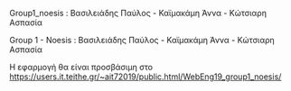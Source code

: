 Group1_noesis : Βασιλειάδης Παύλος - Καϊμακάμη Άννα - Κώτσιαρη Ασπασία

Group 1 - Noesis : Βασιλειάδης Παύλος - Καϊμακάμη Άννα - Κώτσιαρη Ασπασία

Η εφαρμογή θα είναι προσβάσιμη στο https://users.it.teithe.gr/~ait72019/public.html/WebEng19_group1_noesis/

